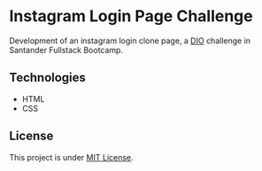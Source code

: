 <h1>Instagram Login Page Challenge</h1>
<p>Development of an instagram login clone page, a <a href="https://web.dio.me/home" target="_blank">DIO</a> challenge in Santander Fullstack Bootcamp.</p>
<h2>Technologies</h2>
<ul>
<li>HTML</li>
<li>CSS</li>
</ul>
<h2>License</h2>
<p>This project is under <a href="https://github.com/marcelofgaraujo/dio_instagram_loginpage/blob/main/license" target="_blank">MIT License</a>.</p>